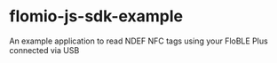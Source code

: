 # flomio-js-sdk-example
An example application to read NDEF NFC tags using your FloBLE Plus connected via USB

